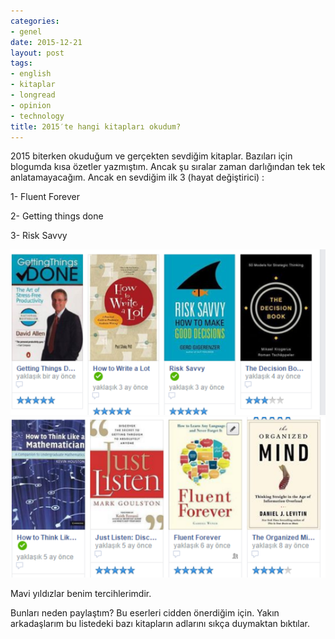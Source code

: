 ```yaml
---
categories:
- genel
date: 2015-12-21
layout: post
tags:
- english
- kitaplar
- longread
- opinion
- technology
title: 2015′te hangi kitapları okudum?
---
```


2015 biterken okuduğum ve gerçekten sevdiğim kitaplar. Bazıları için blogumda kısa özetler yazmıştım. Ancak şu sıralar zaman darlığından tek tek anlatamayacağım. Ancak en sevdiğim ilk 3 (hayat değiştirici) :

1- Fluent Forever

2- Getting things done

3- Risk Savvy

![](/images/tumblr_inline_nzq3o9YTil1r4exmc_540.png)
![](/images/tumblr_inline_nzq3q049rA1r4exmc_540.png)

Mavi yıldızlar benim tercihlerimdir.

Bunları neden paylaştım? Bu eserleri cidden önerdiğim için. Yakın arkadaşlarım bu listedeki bazı kitapların adlarını sıkça duymaktan bıktılar.
